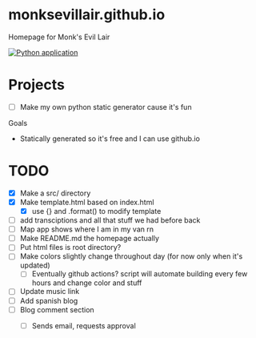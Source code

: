# monksevillair.github.io
Homepage for Monk's Evil Lair

[![Python application](https://github.com/monksevillair/monksevillair.github.io/actions/workflows/python-app.yml/badge.svg)](https://github.com/monksevillair/monksevillair.github.io/actions/workflows/python-app.yml)

# Projects
- [ ] Make my own python static generator cause it's fun

Goals
- Statically generated so it's free and I can use github.io
# TODO
- [x] Make a src/ directory
- [x] Make template.html based on index.html
  - [x] use {} and .format() to modify template
- [ ] add transciptions and all that stuff we had before back
- [ ] Map app shows where I am in my van rn
- [ ] Make README.md the homepage actually
- [ ] Put html files is root directory?
- [ ] Make colors slightly change throughout day (for now only when it's updated)
  - [ ] Eventually github actions? script will automate building every few hours and change color and stuff
- [ ] Update music link
- [ ] Add spanish blog
- [ ] Blog comment section
  - [ ] Sends email, requests approval

